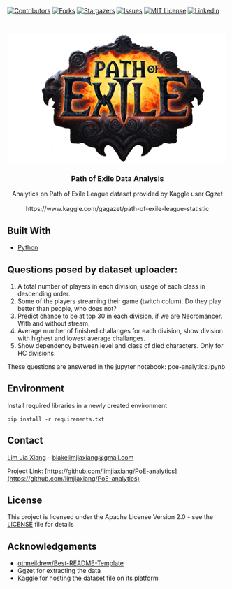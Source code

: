 [![Contributors][contributors-shield]][contributors-url]
[![Forks][forks-shield]][forks-url]
[![Stargazers][stars-shield]][stars-url]
[![Issues][issues-shield]][issues-url]
[![MIT License][license-shield]][license-url]
[![LinkedIn][linkedin-shield]][linkedin-url]


<!-- PROJECT LOGO -->
<br />
<p align="center">  
  <a href="https://github.com/limjiaxiang/PoE-analytics">
    <img src="pathofexile.png" alt="Logo" width="500" height="295">
  </a>
  
  <h3 align="center">Path of Exile Data Analysis</h3>

  <p align="center">
     Analytics on Path of Exile League dataset provided by Kaggle user Ggzet<br>
     <br>
     https://www.kaggle.com/gagazet/path-of-exile-league-statistic 
  </p>
</p>


## Built With
* [Python](https://www.python.org)

## Questions posed by dataset uploader:
1. A total number of players in each division, usage of each class in descending order.
2. Some of the players streaming their game (twitch colum). Do they play better than people, who does not?
3. Predict chance to be at top 30 in each division, if we are Necromancer. With and without stream.
4. Average number of finished challanges for each division, show division with highest and lowest average challanges.
5. Show dependency between level and class of died characters. Only for HC divisions.

These questions are answered in the jupyter notebook: poe-analytics.ipynb

## Environment

Install required libraries in a newly created environment
```
pip install -r requirements.txt
```

<!-- CONTACT -->
## Contact

[Lim Jia Xiang](https://linkedin.com/in/limjiaxiang) - blakelimjiaxiang@gmail.com

Project Link: [https://github.com/limjiaxiang/PoE-analytics](https://github.com/limjiaxiang/PoE-analytics)

## License

This project is licensed under the Apache License Version 2.0 - see the [LICENSE](LICENSE) file for details

<!-- ACKNOWLEDGEMENTS -->
## Acknowledgements
* [othneildrew/Best-README-Template](https://github.com/othneildrew/Best-README-Template/blob/master/README.md)
* Ggzet for extracting the data
* Kaggle for hosting the dataset file on its platform

<!-- MARKDOWN LINKS & IMAGES -->
<!-- https://www.markdownguide.org/basic-syntax/#reference-style-links -->
[contributors-shield]: https://img.shields.io/github/contributors/limjiaxiang/PoE-analytics.svg?style=flat-square
[contributors-url]: https://github.com/limjiaxiang/PoE-analytics/graphs/contributors
[forks-shield]: https://img.shields.io/github/forks/limjiaxiang/PoE-analytics.svg?style=flat-square
[forks-url]: https://github.com/limjiaxiang/PoE-analytics/network/members
[stars-shield]: https://img.shields.io/github/stars/limjiaxiang/PoE-analytics.svg?style=flat-square
[stars-url]: https://github.com/limjiaxiang/PoE-analytics/stargazers
[issues-shield]: https://img.shields.io/github/issues/limjiaxiang/PoE-analytics.svg?style=flat-square
[issues-url]: https://github.com/limjiaxiang/PoE-analytics/issues
[license-shield]: https://img.shields.io/github/license/limjiaxiang/PoE-analytics.svg?style=flat-square
[license-url]: https://github.com/limjiaxiang/PoE-analytics/blob/master/LICENSE.txt
[linkedin-shield]: https://img.shields.io/badge/-LinkedIn-black.svg?style=flat-square&logo=linkedin&colorB=555
[linkedin-url]: https://linkedin.com/in/limjiaxiang

